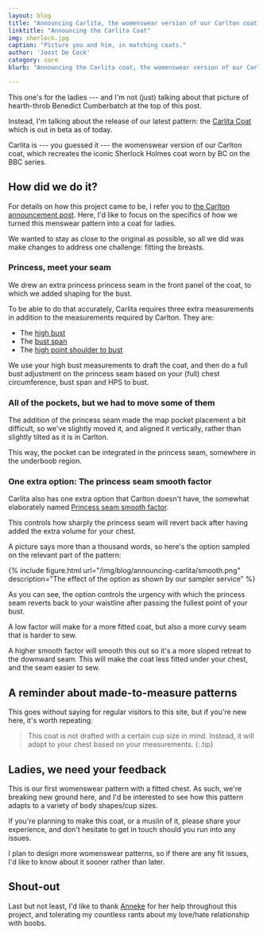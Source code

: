 ```yaml
---
layout: blog
title: "Announcing Carlita, the womenswear version of our Carlton coat."
linktitle: "Announcing the Carlita Coat"
img: sherlock.jpg
caption: "Picture you and him, in matching coats."
author: 'Joost De Cock'
category: core
blurb: "Announcing the Carlita coat, the womenswear version of our Carlton coat pattern."

---
```

This one's for the ladies --- and I'm not (just) talking about that picture of hearth-throb Benedict Cumberbatch at the top of this post.

Instead, I'm talking about the release of our latest pattern: 
the [Carlita Coat](/patterns/carlita) which is out in beta as of today.

Carlita is --- you guessed it --- the womenswear version of our Carlton coat, which recreates the iconic Sherlock
Holmes coat worn by BC on the BBC series.

## How did we do it?

For details on how this project came to be, 
I refer you to [the Carlton announcement post](/blog/announcing-carlton-and-bent/).
Here, I'd like to focus on the specifics of how we turned this menswear pattern into a coat for ladies.

We wanted to stay as close to the original as possible, so all we did was make changes to address 
one challenge: fitting the breasts.

### Princess, meet your seam

We drew an extra princess princess seam in the front panel of the coat, to which we added shaping for the bust.

To be able to do that accurately, Carlita requires three extra measurements in addition to the measurements required by Carlton. They are:

 - The [high bust](/docs/measurements/#highBust)
 - The [bust span](/docs/measurements/#bustSpan)
 - The [high point shoulder to bust](/docs/measurements/#highPointShoulderToBust)

We use your high bust measurements to draft the coat, and then do a full bust adjustment on the
princess seam based on your (full) chest circumference, bust span and HPS to bust.

### All of the pockets, but we had to move some of them

The addition of the princess seam made the map pocket placement a bit difficult, 
so we've slightly moved it, and aligned it vertically, rather than slightly tilted as it is in Carlton.

This way, the pocket can be integrated in the princess seam, somewhere in the underboob region.

### One extra option: The princess seam smooth factor

Carlita also has one extra option that Carlton doesn't have, the somewhat elaborately named 
[Princess seam smooth factor](/docs/patterns/carlita/options#princessSeamSmoothFactor).

This controls how sharply the princess seam will revert back after having added the extra volume for your chest.

A picture says more than a thousand words, so here's the option sampled on the relevant part of the pattern:

{% include figure.html 
    url="/img/blog/announcing-carlita/smooth.png" 
    description="The effect of the option as shown by our sampler service" 
%}

As you can see, the option controls the urgency with which the princess seam reverts back to your waistline
after passing the fullest point of your bust.

A low factor will make for a more fitted coat, but also a more curvy seam that is harder to sew.

A higher smooth factor will smooth this out so it's a more sloped retreat to the downward seam.
This will make the coat less fitted under your chest, and the seam easier to sew.

## A reminder about made-to-measure patterns

This goes without saying for regular visitors to this site, but if you're new here, it's worth repeating:

> This coat is not drafted with a certain cup size in mind. Instead, it will adapt to your chest based on your measurements.
{:.tip}

## Ladies, we need your feedback

This is our first womenswear pattern with a fitted chest. 
As such, we're breaking new ground here, and I'd be interested to see how this pattern adapts to a variety of body shapes/cup sizes.

If you're planning to make this coat, or a muslin of it, please share your experience, and don't hesitate to get in 
touch should you run into any issues.


I plan to design more womenswear patterns, so if there are any fit issues, I'd like to know about it sooner rather than later.

## Shout-out

Last but not least, I'd like to thank [Anneke](http://www.annekecaramin.com/) for her help throughout this project, and tolerating my countless rants about 
my love/hate relationship with boobs.

